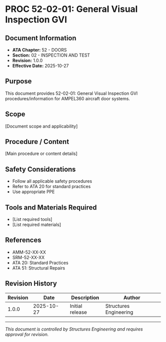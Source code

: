 # PROC 52-02-01: General Visual Inspection GVI

## Document Information

- **ATA Chapter:** 52 - DOORS
- **Section:** 02 - INSPECTION AND TEST
- **Revision:** 1.0.0
- **Effective Date:** 2025-10-27

## Purpose

This document provides 52-02-01: General Visual Inspection GVI procedures/information for AMPEL360 aircraft door systems.

## Scope

[Document scope and applicability]

## Procedure / Content

[Main procedure or content details]

## Safety Considerations

- Follow all applicable safety procedures
- Refer to ATA 20 for standard practices
- Use appropriate PPE

## Tools and Materials Required

- [List required tools]
- [List required materials]

## References

- AMM-52-XX-XX
- SRM-52-XX-XX
- ATA 20: Standard Practices
- ATA 51: Structural Repairs

## Revision History

| Revision | Date       | Description    | Author                 |
|----------|------------|----------------|------------------------|
| 1.0.0    | 2025-10-27 | Initial release| Structures Engineering |

---

*This document is controlled by Structures Engineering and requires approval for revision.*
